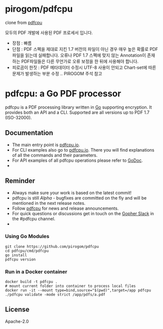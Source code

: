 # pirogom/pdfcpu

clone from [pdfcpu](https://github.com/pdfcpu)

모두의 PDF 개발에 사용된 PDF 프로세서 입니다.
- 장점 : 빠름
- 단점 :
PDF 스펙을 제대로 지킨 1.7 버전의 파일이 아닌 경우 매우 높은 확률로
PDF파일을 읽는데 실패합니다. 오류나 PDF 1.7 스펙에 맞지 않는 Annotation이 
존재하는 PDF파일들은 다른 무언가로 오류 보정을 한 뒤에 사용해야 합니다.
- 피로곰이 한짓 :
  PDF 메타데이터 수정시 UTF-8 사용이 안되고 Chart-set에 따른 문제가
  발생하는 부분 수정 .. PIROGOM 주석 참고


# pdfcpu: a Go PDF processor
pdfcpu is a PDF processing library written in [Go](http://golang.org) supporting encryption.
It provides both an API and a CLI. Supported are all versions up to PDF 1.7 (ISO-32000).

## Documentation

* The main entry point is [pdfcpu.io](https://pdfcpu.io).
* For CLI examples also go to [pdfcpu.io](https://pdfcpu.io). There you will find explanations of all the commands and their parameters.
* For API examples of all pdfcpu operations please refer to [GoDoc](https://pkg.go.dev/github.com/pirogom/pdfcpu/pkg/api).
* 
## Reminder

* Always make sure your work is based on the latest commit!<br>
* pdfcpu is still *Alpha* - bugfixes are committed on the fly and will be mentioned in the next release notes.<br>
* Follow [pdfcpu](https://twitter.com/pdfcpu) for news and release announcements.
* For quick questions or discussions get in touch on the [Gopher Slack](https://invite.slack.golangbridge.org/) in the #pdfcpu channel.
* 

### Using Go Modules

```
git clone https://github.com/pirogom/pdfcpu
cd pdfcpu/cmd/pdfcpu
go install
pdfcpu version
```

### Run in a Docker container

```
docker build -t pdfcpu .
# mount current folder into container to process local files
docker run -it --mount type=bind,source="$(pwd)",target=/app pdfcpu ./pdfcpu validate -mode strict /app/pdfs/a.pdf
```

## License

Apache-2.0
